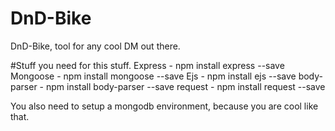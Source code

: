 # DnD-Bike
DnD-Bike, tool for any cool DM out there.

#Stuff you need for this stuff.
Express - npm install express --save
Mongoose - npm install mongoose --save
Ejs - npm install ejs --save
body-parser - npm install body-parser --save
request - npm install request --save

You also need to setup a mongodb environment, because you are cool like that.
